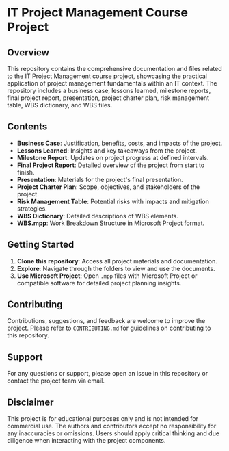 # IT Project Management Course Project

## Overview
This repository contains the comprehensive documentation and files related to the IT Project Management course project, showcasing the practical application of project management fundamentals within an IT context. The repository includes a business case, lessons learned, milestone reports, final project report, presentation, project charter plan, risk management table, WBS dictionary, and WBS files.

## Contents

- **Business Case**: Justification, benefits, costs, and impacts of the project.
- **Lessons Learned**: Insights and key takeaways from the project.
- **Milestone Report**: Updates on project progress at defined intervals.
- **Final Project Report**: Detailed overview of the project from start to finish.
- **Presentation**: Materials for the project's final presentation.
- **Project Charter Plan**: Scope, objectives, and stakeholders of the project.
- **Risk Management Table**: Potential risks with impacts and mitigation strategies.
- **WBS Dictionary**: Detailed descriptions of WBS elements.
- **WBS.mpp**: Work Breakdown Structure in Microsoft Project format.

## Getting Started

1. **Clone this repository**: Access all project materials and documentation.
2. **Explore**: Navigate through the folders to view and use the documents.
3. **Use Microsoft Project**: Open `.mpp` files with Microsoft Project or compatible software for detailed project planning insights.

## Contributing

Contributions, suggestions, and feedback are welcome to improve the project. Please refer to `CONTRIBUTING.md` for guidelines on contributing to this repository.

## Support

For any questions or support, please open an issue in this repository or contact the project team via email.



## Disclaimer

This project is for educational purposes only and is not intended for commercial use. The authors and contributors accept no responsibility for any inaccuracies or omissions. Users should apply critical thinking and due diligence when interacting with the project components.

